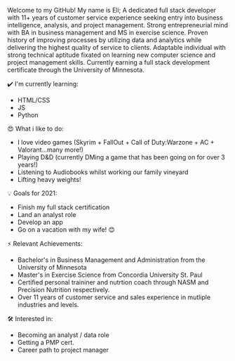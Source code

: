 Welcome to my GitHub! 
My name is Eli; A dedicated full stack developer with 11+ years of customer service experience seeking entry into business intelligence, analysis, and project management. Strong entrepreneurial mind with BA in business management and MS in exercise science. Proven history of improving processes by utilizing data and analytics while delivering the highest quality of service to clients. Adaptable individual with strong technical aptitude fixated on learning new computer science and project management skills. Currently earning a full stack development certificate through the University of Minnesota. 

✔️ I'm currently learning:
+ HTML/CSS
+ JS
+ Python

😍 What i like to do:
+ I love video games (Skyrim + FallOut + Call of Duty:Warzone + AC + Valorant...many more!)
+ Playing D&D (currently DMing a game that has been going on for over 3 years!)
+ Listening to Audiobooks whilst working our family vineyard
+ Lifting heavy weights! 


💡 Goals for 2021:
+ Finish my full stack certification 
+ Land an analyst role 
+ Develop an app 
+ Go on a vacation with my wife! 😊


⚡ Relevant Achievements:
+ Bachelor's in Business Management and Administration from the University of Minnesota 
+ Master's in Exercise Science from Concordia University St. Paul
+ Certified personal traininer and nutrtion coach through NASM and Precision Nutrition respectively. 
+ Over 11 years of customer service and sales experience in mutliple industries and levels. 

🛠 Interested in:
+ Becoming an analyst / data role 
+ Getting a PMP cert. 
+ Career path to project manager
